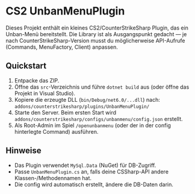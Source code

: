 # CS2 UnbanMenuPlugin

Dieses Projekt enthält ein kleines CS2/CounterStrikeSharp Plugin, das ein Unban-Menü bereitstellt.
Die Library ist als Ausgangspunkt gedacht — je nach CounterStrikeSharp-Version musst du möglicherweise API-Aufrufe (Commands, MenuFactory, Client) anpassen.

## Quickstart

1. Entpacke das ZIP.
2. Öffne das `src`-Verzeichnis und führe `dotnet build` aus (oder öffne das Projekt in Visual Studio).
3. Kopiere die erzeugte DLL (`bin/Debug/net6.0/...dll`) nach:
   `addons/counterstrikesharp/plugins/UnbanMenuPlugin/`
4. Starte den Server. Beim ersten Start wird `addons/counterstrikesharp/configs/unbanmenu/config.json` erstellt.
5. Als Root-Admin im Spiel `/openunbanmenu` (oder der in der config hinterlegte Command) ausführen.

## Hinweise

- Das Plugin verwendet `MySql.Data` (NuGet) für DB-Zugriff.
- Passe `UnbanMenuPlugin.cs` an, falls deine CSSharp-API andere Klassen-/Methodennamen hat.
- Die config wird automatisch erstellt, ändere die DB-Daten darin.

